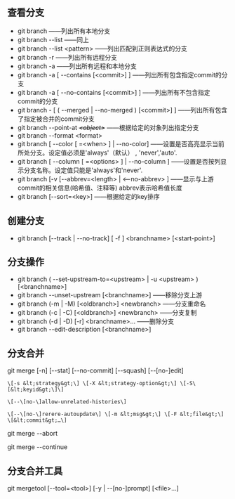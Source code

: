 ## 查看分支

* git branch     ——列出所有本地分支
* git branch --list      ——同上
* git branch --list  &lt;pattern&gt;   ——列出匹配到正则表达式的分支
* git branch -r   ——列出所有远程分支
* git branch -a   ——列出所有远程和本地分支
* git branch -a \[ --contains \[&lt;commit&gt;\] \]  ——列出所有包含指定commit的分支
* git branch -a \[ --no-contains \[&lt;commit&gt;\] \]   ——列出所有不包含指定commit的分支
* git branch - \[  \(  --merged  \|   --no-merged \)  \[&lt;commit&gt;\]  \]   ——列出所有包含了指定被合并的commit分支
* git branch  --point-at ~~_&lt;object&gt;_~~   ——根据给定的对象列出指定分支
* git branch  --format &lt;format&gt;
* git branch  \[ --color \[ =&lt;when&gt; \] \| --no-color\]  ——设置是否高亮显示当前所处分支。设定值必须是'always'（默认） , 'never','auto'.
* git branch  \[ --column \[ =&lt;options&gt; \] \| --no-column \]   ——设置是否按列显示分支名称。设定值只能是'always'和'never'.
* git branch  \[-v  \[--abbrev=&lt;length&gt; \| &lt;--no-abbrev&gt; \]  ——显示与上游commit的相关信息\(哈希值、注释等\) abbrev表示哈希值长度
* git branch  \[--sort=&lt;key&gt;\]  ——根据给定的key排序

## 创建分支

* git branch    \[--track \| --no-track\]   \[ -f \]  &lt;branchname&gt;   \[&lt;start-point&gt;\]

## 分支操作

* git branch  \( --set-upstream-to=&lt;upstream&gt; \| -u &lt;upstream&gt; \)  \[&lt;branchname&gt;\]
* git branch  --unset-upstream \[&lt;branchname&gt;\]    ——移除分支上游
* git branch  \(-m \| -M\) \[&lt;oldbranch&gt;\] &lt;newbranch&gt;     ——分支重命名
* git branch  \(-c \| -C\) \[&lt;oldbranch&gt;\] &lt;newbranch&gt;      ——分支复制
* git branch  \(-d \| -D\) \[-r\]  &lt;branchname&gt;…​    ——删除分支
* git branch --edit-description \[&lt;branchname&gt;\]   

## 

## 分支合并

git merge \[-n\] \[--stat\] \[--no-commit\] \[--squash\] \[--\[no-\]edit\]

	\[-s &lt;strategy&gt;\] \[-X &lt;strategy-option&gt;\] \[-S\[&lt;keyid&gt;\]\]

	\[--\[no-\]allow-unrelated-histories\]

	\[--\[no-\]rerere-autoupdate\] \[-m &lt;msg&gt;\] \[-F &lt;file&gt;\] \[&lt;commit&gt;…​\]

git merge --abort

git merge --continue



## 分支合并工具

git mergetool \[--tool=&lt;tool&gt;\] \[-y \| --\[no-\]prompt\] \[&lt;file&gt;…​\]





